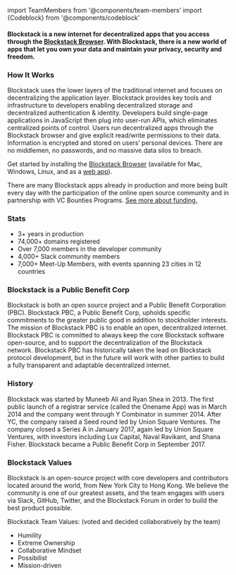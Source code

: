 import TeamMembers from '@components/team-members'
import {Codeblock} from '@components/codeblock'

#### Blockstack is a new internet for decentralized apps that you access through the [Blockstack Browser](/install). With Blockstack, there is a new world of apps that let you own your data and maintain your privacy, security and freedom.

<Codeblock />

### How It Works

Blockstack uses the lower layers of the traditional internet and focuses on decentralizing the application layer. Blockstack provides key tools and infrastructure to developers enabling decentralized storage and decentralized authentication & identity. Developers build single-page applications in JavaScript then plug into user-run APIs, which eliminates centralized points of control. Users run decentralized apps through the Blockstack browser and give explicit read/write permissions to their data. Information is encrypted and stored on users’ personal devices. There are no middlemen, no passwords, and no massive data silos to breach.

Get started by installing the [Blockstack Browser](/install) (available for Mac, Windows, Linux, and as a [web app](https://browser.blockstack.org)).

There are many Blockstack apps already in production and more being built every day with the participation of the online open source community and in partnership with VC Bounties Programs. [See more about funding.](/funding)

### Stats

- 3+ years in production
- 74,000+ domains registered
- Over 7,000 members in the developer community
- 4,000+ Slack community members
- 7,000+ Meet-Up Members, with events spanning 23 cities in 12 countries

### Blockstack is a Public Benefit Corp

Blockstack is both an open source project and a Public Benefit Corporation (PBC). Blockstack PBC, a Public Benefit Corp, upholds specific commitments to the greater public good in addition to stockholder interests. The mission of Blockstack PBC is to enable an open, decentralized internet. Blockstack PBC is committed to always keep the core Blockstack software open-source, and to support the decentralization of the Blockstack network. Blockstack PBC has historically taken the lead on Blockstack protocol development, but in the future will work with other parties to build a fully transparent and adaptable decentralized internet.

### History

Blockstack was started by Muneeb Ali and Ryan Shea in 2013. The first public launch of a registrar service (called the Onename App) was in March 2014 and the company went through Y Combinator in summer 2014. After YC, the company raised a Seed round led by Union Square Ventures. The company closed a Series A in January 2017, again led by Union Square Ventures, with investors including Lux Capital, Naval Ravikant, and Shana Fisher. Blockstack became a Public Benefit Corp in September 2017.

### Blockstack Values

Blockstack is an open-source project with core developers and contributors located around the world, from New York City to Hong Kong. We believe the community is one of our greatest assets, and the team engages with users via Slack, GitHub, Twitter, and the Blockstack Forum in order to build the best product possible.

Blockstack Team Values: (voted and decided collaboratively by the team)

- Humility
- Extreme Ownership
- Collaborative Mindset
- Possibilist
- Mission-driven

<TeamMembers />
